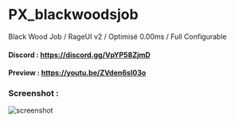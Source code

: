# PX_blackwoodsjob
Black Wood Job / RageUI v2 / Optimisé 0.00ms / Full Configurable

#### Discord : https://discord.gg/VpYP58ZjmD

#### Preview : https://youtu.be/ZVden6sl03o

### Screenshot :

![screenshot](https://media.discordapp.net/attachments/412167086152876043/917539752075460698/blackwood.png?width=960&height=574)

